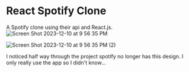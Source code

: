 # React Spotify Clone
 A Spotify clone using their api and React.js.
 ![Screen Shot 2023-12-10 at 9 56 35 PM](https://github.com/pwnengine/React-Spotify-Clone/assets/99378532/b733eba8-a4bd-4227-a6e0-f4b025d4eee1)

![Screen Shot 2023-12-10 at 9 56 35 PM (2)](https://github.com/pwnengine/React-Spotify-Clone/assets/99378532/422eabe6-f381-407f-bea5-5be51a0c1889)

I noticed half way through the project spotify no longer has this design. I only really use the app so I didn't know...
